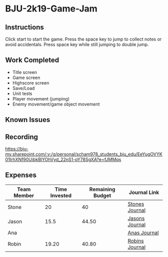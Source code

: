 # BJU-2k19-Game-Jam
## Instructions
Click start to start the game. Press the space key to jump to collect notes or avoid accidentals. Press space key while still jumping to double jump. 
## Work Completed
- Title screen
- Game screen
- Highscore screen
- Save/Load
- Unit tests
- Player movement (jumping)
- Enemy movement/game object movement
## Known Issues

## Recording
https://bju-my.sharepoint.com/:v:/g/personal/scham978_students_bju_edu/EeYugOVYK01IrhXNf90UibkBlYOhVyd_22nS1-pY78SgXA?e=fJMMqs
## Expenses
|Team Member|Time Invested|Remaining Budget|Journal Link|
|-----------|-------------|----------------|------------|
|Stone|20|40|[Stones Journal](https://github.com/cps-209-group-project/BJU-2k19-Game-Jam/wiki/StonesJournal)|
|Jason|15.5|44.50|[Jasons Journal](https://github.com/cps-209-group-project/BJU-2k19-Game-Jam/wiki/JasonsJournal)|
|Ana|||[Anas Journal](https://github.com/cps-209-group-project/BJU-2k19-Game-Jam/wiki/AnasJournal)|
|Robin|19.20|40.80|[Robins Journal](https://github.com/cps-209-group-project/BJU-2k19-Game-Jam/wiki/RobinsJournal)|
